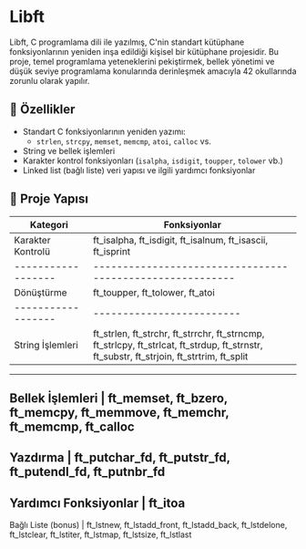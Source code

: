 # Libft

Libft, C programlama dili ile yazılmış, C'nin standart kütüphane fonksiyonlarının yeniden inşa edildiği kişisel bir kütüphane projesidir. Bu proje, temel programlama yeteneklerini pekiştirmek, bellek yönetimi ve düşük seviye programlama konularında derinleşmek amacıyla 42 okullarında zorunlu olarak yapılır.

## 🚀 Özellikler

- Standart C fonksiyonlarının yeniden yazımı:
  - `strlen`, `strcpy`, `memset`, `memcmp`, `atoi`, `calloc` vs.
- String ve bellek işlemleri
- Karakter kontrol fonksiyonları (`isalpha`, `isdigit`, `toupper`, `tolower` vb.)
- Linked list (bağlı liste) veri yapısı ve ilgili yardımcı fonksiyonlar

## 📁 Proje Yapısı

Kategori | Fonksiyonlar
---------|--------------
Karakter Kontrolü | ft_isalpha, ft_isdigit, ft_isalnum, ft_isascii, ft_isprint
------------------|---------------------------------------------------------
Dönüştürme        | ft_toupper, ft_tolower, ft_atoi
------------------|-------------------------
String İşlemleri | ft_strlen, ft_strchr, ft_strrchr, ft_strncmp, ft_strlcpy, ft_strlcat, ft_strdup, ft_strnstr, ft_substr, ft_strjoin, ft_strtrim, ft_split
-------------------------------------------------------------------------------------------------------------------------------------------------------------
Bellek İşlemleri | ft_memset, ft_bzero, ft_memcpy, ft_memmove, ft_memchr, ft_memcmp, ft_calloc
-----------------------------------------------------------------------------------------------------------------------------------
Yazdırma | ft_putchar_fd, ft_putstr_fd, ft_putendl_fd, ft_putnbr_fd
-----------------------------------------------------------------------
Yardımcı Fonksiyonlar | ft_itoa
--------------------------------------------------------------------------------------------
Bağlı Liste (bonus) | ft_lstnew, ft_lstadd_front, ft_lstadd_back, ft_lstdelone, ft_lstclear, ft_lstiter, ft_lstmap, ft_lstsize, ft_lstlast
